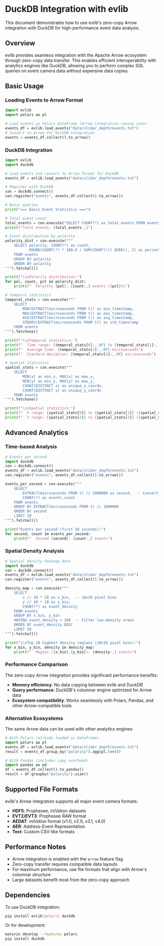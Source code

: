 # DuckDB Integration with evlib

This document demonstrates how to use evlib's zero-copy Arrow integration with DuckDB for high-performance event data analysis.

## Overview

evlib provides seamless integration with the Apache Arrow ecosystem through zero-copy data transfer. This enables efficient interoperability with analytics engines like DuckDB, allowing you to perform complex SQL queries on event camera data without expensive data copies.

## Basic Usage

### Loading Events to Arrow Format

```python
import evlib
import polars as pl

# Load events as Polars DataFrame (Arrow integration coming soon)
events_df = evlib.load_events("data/slider_depth/events.txt")
# Convert to Arrow for DuckDB integration
events = events_df.collect().to_arrow()
```

### DuckDB Integration

```python
import evlib
import duckdb

# Load events and convert to Arrow format for DuckDB
events_df = evlib.load_events("data/slider_depth/events.txt")

# Register with DuckDB
con = duckdb.connect()
con.register("events", events_df.collect().to_arrow())

# Basic queries
print("=== Basic Event Statistics ===")

# Total event count
total_events = con.execute("SELECT COUNT(*) as total_events FROM events").fetchone()[0]
print(f"Total events: {total_events:,}")

# Event distribution by polarity
polarity_dist = con.execute("""
    SELECT polarity, COUNT(*) as count,
           ROUND(COUNT(*) * 100.0 / SUM(COUNT(*)) OVER(), 2) as percentage
    FROM events
    GROUP BY polarity
    ORDER BY polarity
""").fetchall()

print(f"\\nPolarity distribution:")
for pol, count, pct in polarity_dist:
    print(f"  Polarity {pol}: {count:,} events ({pct}%)")

# Temporal statistics
temporal_stats = con.execute("""
    SELECT
        MIN(EXTRACT(microseconds FROM t)) as min_timestamp,
        MAX(EXTRACT(microseconds FROM t)) as max_timestamp,
        AVG(EXTRACT(microseconds FROM t)) as avg_timestamp,
        STDDEV(EXTRACT(microseconds FROM t)) as std_timestamp
    FROM events
""").fetchone()

print(f"\\nTemporal statistics:")
print(f"  Time range: {temporal_stats[0]:,.0f} to {temporal_stats[1]:,.0f} microseconds")
print(f"  Average time: {temporal_stats[2]:,.0f} microseconds")
print(f"  Standard deviation: {temporal_stats[3]:,.0f} microseconds")

# Spatial statistics
spatial_stats = con.execute("""
    SELECT
        MIN(x) as min_x, MAX(x) as max_x,
        MIN(y) as min_y, MAX(y) as max_y,
        COUNT(DISTINCT x) as unique_x_coords,
        COUNT(DISTINCT y) as unique_y_coords
    FROM events
""").fetchone()

print(f"\\nSpatial statistics:")
print(f"  X range: {spatial_stats[0]} to {spatial_stats[1]} ({spatial_stats[4]} unique values)")
print(f"  Y range: {spatial_stats[2]} to {spatial_stats[3]} ({spatial_stats[5]} unique values)")
```

## Advanced Analytics

### Time-based Analysis

```python
# Events per second
import duckdb
con = duckdb.connect()
events_df = evlib.load_events("data/slider_depth/events.txt")
con.register("events", events_df.collect().to_arrow())

events_per_second = con.execute("""
    SELECT
        EXTRACT(microseconds FROM t) // 1000000 as second,  -- Convert microseconds to seconds
        COUNT(*) as events_count
    FROM events
    GROUP BY EXTRACT(microseconds FROM t) // 1000000
    ORDER BY second
    LIMIT 10
""").fetchall()

print("Events per second (first 10 seconds):")
for second, count in events_per_second:
    print(f"  Second {second}: {count:,} events")
```

### Spatial Density Analysis

```python
# Spatial density heatmap data
import duckdb
con = duckdb.connect()
events_df = evlib.load_events("data/slider_depth/events.txt")
con.register("events", events_df.collect().to_arrow())

density_map = con.execute("""
    SELECT
        x // 10 * 10 as x_bin,  -- 10x10 pixel bins
        y // 10 * 10 as y_bin,
        COUNT(*) as event_density
    FROM events
    GROUP BY x_bin, y_bin
    HAVING event_density > 100  -- Filter low-density areas
    ORDER BY event_density DESC
    LIMIT 20
""").fetchall()

print("\\nTop 20 highest density regions (10x10 pixel bins):")
for x_bin, y_bin, density in density_map:
    print(f"  Region ({x_bin},{y_bin}): {density:,} events")
```

### Performance Comparison

The zero-copy Arrow integration provides significant performance benefits:

- **Memory efficiency**: No data copying between evlib and DuckDB
- **Query performance**: DuckDB's columnar engine optimized for Arrow data
- **Ecosystem compatibility**: Works seamlessly with Polars, Pandas, and other Arrow-compatible tools

### Alternative Ecosystems

The same Arrow data can be used with other analytics engines:

```python
# With Polars (already loaded as DataFrame)
import polars as pl
events_df = evlib.load_events("data/slider_depth/events.txt")
result = events_df.group_by("polarity").agg(pl.len())

# With Pandas (includes copy overhead)
import pandas as pd
df = events_df.collect().to_pandas()
result = df.groupby("polarity").size()
```

## Supported File Formats

evlib's Arrow integration supports all major event camera formats:

- **HDF5**: Prophesee, iniVation datasets
- **EVT2/EVT3**: Prophesee RAW format
- **AEDAT**: iniVation format (v1.0, v2.0, v3.1, v4.0)
- **AER**: Address-Event Representation
- **Text**: Custom CSV-like formats

## Performance Notes

- Arrow integration is enabled with the `arrow` feature flag
- Zero-copy transfer requires compatible data layouts
- For maximum performance, use file formats that align with Arrow's columnar structure
- Large datasets benefit most from the zero-copy approach

## Dependencies

To use DuckDB integration:

```bash
pip install evlib[polars] duckdb
```

Or for development:

```bash
maturin develop --features polars
pip install duckdb
```
